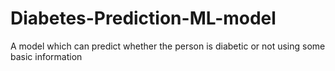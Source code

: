 # Diabetes-Prediction-ML-model
A model which can predict whether the person is diabetic or not using some basic information
